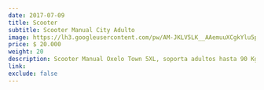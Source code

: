 ```yaml
---
date: 2017-07-09
title: Scooter
subtitle: Scooter Manual City Adulto
image: https://lh3.googleusercontent.com/pw/AM-JKLV5LK__AAemuuXCgkYlu5pawmL0aiySzoX2UD2V85EUpEVjRqOZhO7LQ_aP8xgBQHC28EjXj3PkLPPrXDeSJQpZaCVRjZLGz-NIct2vdwO_2QSM-LxtkadG-11HrfhQeFEinLae_tgJlqsNm_MM-XyuJw=w466-h621-no?authuser=0
price: $ 20.000
weight: 20
description: Scooter Manual Oxelo Town 5XL, soporta adultos hasta 90 Kg.
link: 
exclude: false
---
```

